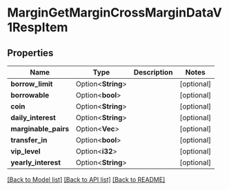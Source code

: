 # MarginGetMarginCrossMarginDataV1RespItem

## Properties

Name | Type | Description | Notes
------------ | ------------- | ------------- | -------------
**borrow_limit** | Option<**String**> |  | [optional]
**borrowable** | Option<**bool**> |  | [optional]
**coin** | Option<**String**> |  | [optional]
**daily_interest** | Option<**String**> |  | [optional]
**marginable_pairs** | Option<**Vec<String>**> |  | [optional]
**transfer_in** | Option<**bool**> |  | [optional]
**vip_level** | Option<**i32**> |  | [optional]
**yearly_interest** | Option<**String**> |  | [optional]

[[Back to Model list]](../README.md#documentation-for-models) [[Back to API list]](../README.md#documentation-for-api-endpoints) [[Back to README]](../README.md)


